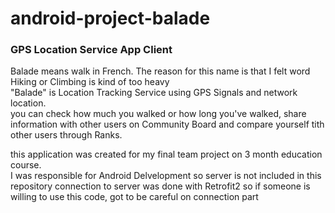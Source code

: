 # android-project-balade

### GPS Location Service App Client

Balade means walk in French. The reason for this name is that I felt word Hiking or Climbing is kind of too heavy  
"Balade" is Location Tracking Service using GPS Signals and network location.  
you can check how much you walked or how long you've walked, share information with other users on Community Board and compare yourself tith other users through Ranks.  


this application was created for my final team project on 3 month education course.  
I was responsible for Android Delvelopment so server is not included in this repository
connection to server was done with Retrofit2 so if someone is willing to use this code, got to be careful on connection part
